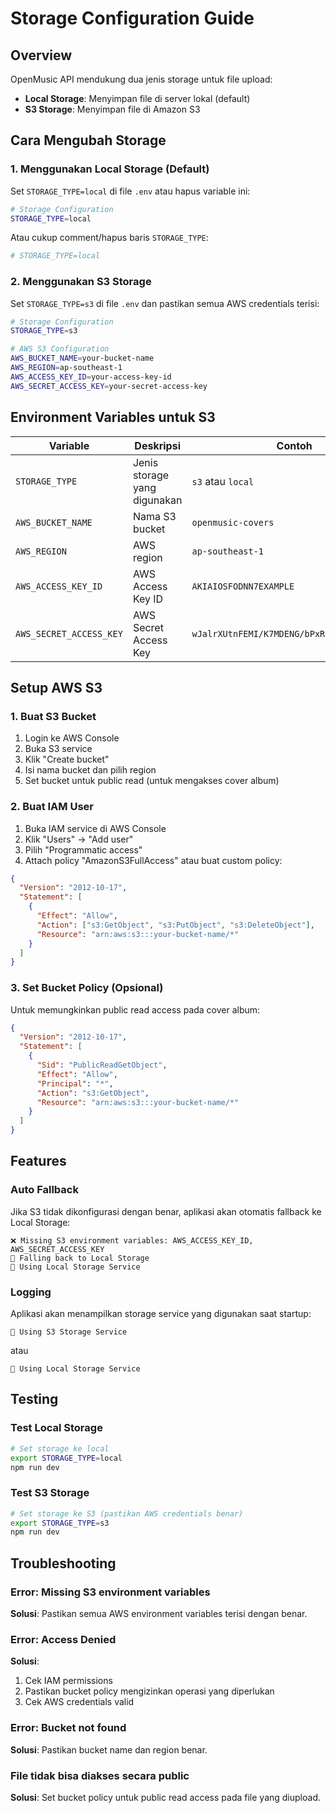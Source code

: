 # Storage Configuration Guide

## Overview

OpenMusic API mendukung dua jenis storage untuk file upload:

- **Local Storage**: Menyimpan file di server lokal (default)
- **S3 Storage**: Menyimpan file di Amazon S3

## Cara Mengubah Storage

### 1. Menggunakan Local Storage (Default)

Set `STORAGE_TYPE=local` di file `.env` atau hapus variable ini:

```bash
# Storage Configuration
STORAGE_TYPE=local
```

Atau cukup comment/hapus baris `STORAGE_TYPE`:

```bash
# STORAGE_TYPE=local
```

### 2. Menggunakan S3 Storage

Set `STORAGE_TYPE=s3` di file `.env` dan pastikan semua AWS credentials terisi:

```bash
# Storage Configuration
STORAGE_TYPE=s3

# AWS S3 Configuration
AWS_BUCKET_NAME=your-bucket-name
AWS_REGION=ap-southeast-1
AWS_ACCESS_KEY_ID=your-access-key-id
AWS_SECRET_ACCESS_KEY=your-secret-access-key
```

## Environment Variables untuk S3

| Variable                | Deskripsi                    | Contoh                                     |
| ----------------------- | ---------------------------- | ------------------------------------------ |
| `STORAGE_TYPE`          | Jenis storage yang digunakan | `s3` atau `local`                          |
| `AWS_BUCKET_NAME`       | Nama S3 bucket               | `openmusic-covers`                         |
| `AWS_REGION`            | AWS region                   | `ap-southeast-1`                           |
| `AWS_ACCESS_KEY_ID`     | AWS Access Key ID            | `AKIAIOSFODNN7EXAMPLE`                     |
| `AWS_SECRET_ACCESS_KEY` | AWS Secret Access Key        | `wJalrXUtnFEMI/K7MDENG/bPxRfiCYEXAMPLEKEY` |

## Setup AWS S3

### 1. Buat S3 Bucket

1. Login ke AWS Console
2. Buka S3 service
3. Klik "Create bucket"
4. Isi nama bucket dan pilih region
5. Set bucket untuk public read (untuk mengakses cover album)

### 2. Buat IAM User

1. Buka IAM service di AWS Console
2. Klik "Users" → "Add user"
3. Pilih "Programmatic access"
4. Attach policy "AmazonS3FullAccess" atau buat custom policy:

```json
{
  "Version": "2012-10-17",
  "Statement": [
    {
      "Effect": "Allow",
      "Action": ["s3:GetObject", "s3:PutObject", "s3:DeleteObject"],
      "Resource": "arn:aws:s3:::your-bucket-name/*"
    }
  ]
}
```

### 3. Set Bucket Policy (Opsional)

Untuk memungkinkan public read access pada cover album:

```json
{
  "Version": "2012-10-17",
  "Statement": [
    {
      "Sid": "PublicReadGetObject",
      "Effect": "Allow",
      "Principal": "*",
      "Action": "s3:GetObject",
      "Resource": "arn:aws:s3:::your-bucket-name/*"
    }
  ]
}
```

## Features

### Auto Fallback

Jika S3 tidak dikonfigurasi dengan benar, aplikasi akan otomatis fallback ke Local Storage:

```
❌ Missing S3 environment variables: AWS_ACCESS_KEY_ID, AWS_SECRET_ACCESS_KEY
🔄 Falling back to Local Storage
📁 Using Local Storage Service
```

### Logging

Aplikasi akan menampilkan storage service yang digunakan saat startup:

```
🚀 Using S3 Storage Service
```

atau

```
📁 Using Local Storage Service
```

## Testing

### Test Local Storage

```bash
# Set storage ke local
export STORAGE_TYPE=local
npm run dev
```

### Test S3 Storage

```bash
# Set storage ke S3 (pastikan AWS credentials benar)
export STORAGE_TYPE=s3
npm run dev
```

## Troubleshooting

### Error: Missing S3 environment variables

**Solusi**: Pastikan semua AWS environment variables terisi dengan benar.

### Error: Access Denied

**Solusi**:

1. Cek IAM permissions
2. Pastikan bucket policy mengizinkan operasi yang diperlukan
3. Cek AWS credentials valid

### Error: Bucket not found

**Solusi**: Pastikan bucket name dan region benar.

### File tidak bisa diakses secara public

**Solusi**: Set bucket policy untuk public read access pada file yang diupload.

